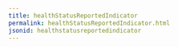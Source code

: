 ```yaml
---
title: healthStatusReportedIndicator
permalink: healthStatusReportedIndicator.html
jsonid: healthstatusreportedindicator
---
```

